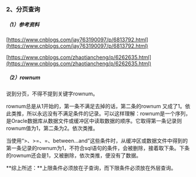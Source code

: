 ### 2、分页查询

##### （1）参考资料

[https://www.cnblogs.com/jay763190097/p/6813792.html](https://www.cnblogs.com/jay763190097/p/6813792.html)

[https://www.cnblogs.com/zhaotiancheng/p/6262635.html](https://www.cnblogs.com/zhaotiancheng/p/6262635.html)

##### （2）rownum

说到分页，不得不提到关键字rownum。

rownum总是从1开始的，第一条不满足去掉的话，第二条的rownum 又成了1。依此类推，所以永远没有不满足条件的记录。可以这样理解：rownum是一个序列，是Oracle数据库从数据文件或缓冲区中读取数据的顺序。它取得第一条记录则rownum值为1，第二条为2。依次类推。

当使用“&gt;、&gt;=、=、between...and”这些条件时，从缓冲区或数据文件中得到的第一条记录的rownum为1，不符合sql语句的条件，会被删除，接着取下条。下条的rownum还会是1，又被删除，依次类推，便没有了数据。

**综上所述：**上限条件必须放在子查询，而下限条件必须放在外层查询。



